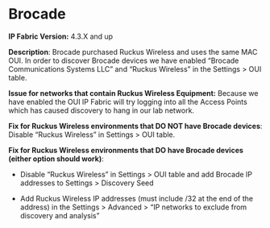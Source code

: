 # Brocade

**IP Fabric Version:** 4.3.X and up

**Description**: Brocade purchased Ruckus Wireless and uses the same MAC
OUI. In order to discover Brocade devices we have enabled “Brocade
Communications Systems LLC” and “Ruckus Wireless” in the Settings \> OUI
table.

**Issue for networks that contain Ruckus Wireless Equipment:** Because
we have enabled the OUI IP Fabric will try logging into all the Access
Points which has caused discovery to hang in our lab network.

**Fix for Ruckus Wireless environments that DO NOT have Brocade
devices**: Disable “Ruckus Wireless” in Settings \> OUI table.

**Fix for Ruckus Wireless environments that DO have Brocade devices
(either option should work)**:

-   Disable “Ruckus Wireless” in Settings > OUI table and add Brocade IP
    addresses to Settings > Discovery Seed

-   Add Ruckus Wireless IP addresses (must include /32 at the end of the
    address) in the Settings > Advanced > “IP networks to exclude from
    discovery and analysis”
